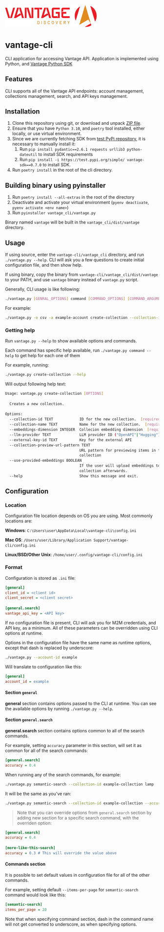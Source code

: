 <img src="assets/vantage_logo.png" title="Vantage Discovery Logo" width="300"/></br>

# vantage-cli

CLI application for accessing Vantage API. Application is implemented using Python, and [Vantage Python SDK](https://github.com/VantageDiscovery/vantage-sdk-python/)

## Features

CLI supports all of the Vantage API endpoints: account management, collections management, search, and API keys management.

## Installation

1. Clone this repository using git, or download and unpack [ZIP file](https://github.com/VantageDiscovery/vantage-cli/archive/refs/heads/develop.zip).
2. Ensure that you have `Python 3.10`, and `poetry` tool installed, either locally, or use virtual environment.
3. Since we are currently fetching SDK from [test PyPi repository](https://test.pypi.org/project/vantage-sdk/), it is necessary to manually install it:
   1. Run `pip install pydantic==2.6.1 requests urllib3 python-dateutil` to install SDK requirements
   2. Run `pip install -i https://test.pypi.org/simple/ vantage-sdk==0.7.0` to install SDK.
4. Run `poetry install` in the root of the cli directory.

## Building binary using pyinstaller

1. Run `poetry install --all-extras` in the root of the directory
2. Deactivate and activate your virtual environment (`pyenv deactivate`, `pyenv activate <env name>`)
3. Run `pyinstaller vantage_cli/vantage.py`

Binary named `vantage` will be built in the `vantage_cli/dist/vantage` directory.

## Usage

If using source, enter the `vantage-cli/vantage_cli` directory, and run `./vantage.py --help`. CLI will ask you a few questions to create initial configuration file, and then show help.

If using binary, copy the binary from `vantage-cli/vantage_cli/dist/vantage` to your PATH, and use `vantage` binary instead of `vantage.py` script.

Generally, CLI usage is like following:

```bash
./vantage.py [GENRAL_OPTIONS] command [COMMAND_OPTIONS] [COMMAND_ARGUMENTS]
```

For example:

```bash
./vantage.py -o csv -a example-account create-collection --collection-id example --collection-name "My example collection" --embeddings-dimension 1536 --use-provided-embeddings true
```

### Getting help

Run `vantage.py --help` to show available options and commands.

Each command has specific help available, run `./vantage.py command --help` to get help for each one of them

For example, running:

```bash
./vantage.py create-collection --help
```

Will output following help text:

```bash
Usage: vantage.py create-collection [OPTIONS]

  Creates a new collection.

Options:
  --collection-id TEXT            ID for the new collection.  [required]
  --collection-name TEXT          Name for the new collection.  [required]
  --embeddings-dimension INTEGER  Collecion embedding dimension  [required]
  --llm-provider TEXT             LLM provider ID ("OpenAPI"|"Hugging")
  --external-key-id TEXT          Key for the external API
  --collection-preview-url-pattern TEXT
                                  URL pattern for previewing items in the
                                  collection
  --use-provided-embeddings BOOLEAN
                                  If the user will upload embeddings to
                                  collection afterwards.
  --help                          Show this message and exit.
```

## Configuration

### Location

Configuration file location depends on OS you are using. Most commonly locations are:

**Windows**: `C:\Users\user\AppData\Local\vantage-cli\config.ini`

**Mac OS**: `/Users/user/Library/Application Support/vantage-cli/config.ini`

**Linux/BSD/Other Unix**: `/home/user/.config/vantage-cli/config.ini`

### Format

Configuration is stored as `.ini` file:

```ini
[general]
client_id = <client id>
client_secret = <client secret>

[general.search]
vantage_api_key = <API key>

```

If no configuration file is present, CLI will ask you for M2M credentials, and API key, as a minimum. All of these parameters can be overridden using CLI options at runtime.

Options in the configuration file have the same name as runtime options, except that dash is replaced by underscore:

```bash
./vantage.py --account-id example
```

Will translate to configuration like this:

```ini
[general]
account_id = example
```

#### Section `general`
**general** section contains options passed to the CLI at runtime. You can see the available options by running `./vantage.py --help`.


#### Section `general.search`

**general.search** section contains options common to all of the search commands.

For example, setting `accuracy` parameter in this section, will set it as common for all of the search commands:

```ini
[general.search]
accuracy = 0.4
```

When running any of the search commands, for example:

```bash
./vantage.py semantic-search --collection-id example-collection lamp
```

It will be the same as you've ran:

```bash
./vantage.py semantic-search --collection-id example-collection --accuracy 0.4 lamp
```

> Note that you can override options from `general.search` section by adding new section for a specific search command, with the overriden option:

```ini
[general.search]
accuracy = 0.4

[more-like-this-search]
accuracy = 0.3 # This will override the value above
```

#### Commands section

It is possible to set default values in configuration file for all of the other commands.

For example, setting default `--items-per-page` for `semantic-search` command would look like this:

```ini
[semantic-search]
items_per_page = 20
```

Note that when specifying command section, dash in the command name will not get converted to underscore, as when specifying options.